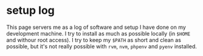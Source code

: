# setup log #

This page servers me as a log of software and setup I have done
on my development machine.
I try to install as much as possible locally
(in `$HOME` and withour root access).
I try to keep my `$PATH` as short and clean as possible,
but it's not really possible with `rvm`, `nvm`, `phpenv` and `pyenv` installed.
